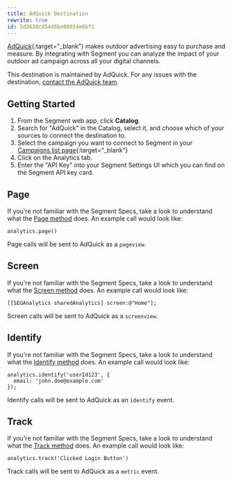 ```yaml
---
title: AdQuick Destination
rewrite: true
id: 5d3638cd54d6be00014e6bf1
---
```

[AdQuick](https://adquick.com/?utm_source=segmentio&utm_medium=docs&utm_campaign=partners){:target="_blank”} makes outdoor advertising easy to purchase and measure. By integrating with Segment you can analyze the impact of your outdoor ad campaign across all your digital channels.

This destination is maintained by AdQuick. For any issues with the destination, [contact the AdQuick team](mailto:segment@adquick.com).


## Getting Started



1. From the Segment web app, click **Catalog**.
2. Search for "AdQuick" in the Catalog, select it, and choose which of your sources to connect the destination to.
3. Select the campaign you want to connect to Segment in your [Campaigns list page](https://adquick.com/campaigns){:target="_blank”}
4. Click on the Analytics tab.
5. Enter the "API Key" into your Segment Settings UI which you can find on the Segment API key card.


## Page

If you're not familiar with the Segment Specs, take a look to understand what the [Page method](/docs/connections/spec/page/) does. An example call would look like:

```
analytics.page()
```

Page calls will be sent to AdQuick as a `pageview`.


## Screen

If you're not familiar with the Segment Specs, take a look to understand what the [Screen method](/docs/connections/spec/screen/) does. An example call would look like:

```
[[SEGAnalytics sharedAnalytics] screen:@"Home"];
```

Screen calls will be sent to AdQuick as a `screenview`.


## Identify

If you're not familiar with the Segment Specs, take a look to understand what the [Identify method](/docs/connections/spec/identify/) does. An example call would look like:

```
analytics.identify('userId123', {
  email: 'john.doe@example.com'
});
```

Identify calls will be sent to AdQuick as an `identify` event.


## Track

If you're not familiar with the Segment Specs, take a look to understand what the [Track method](/docs/connections/spec/track/) does. An example call would look like:

```
analytics.track('Clicked Login Button')
```

Track calls will be sent to AdQuick as a `metric` event.
